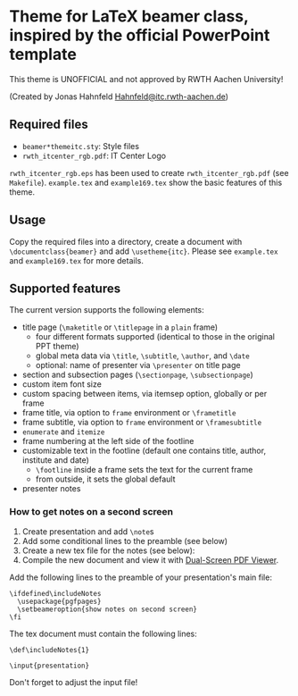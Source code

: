 # Theme for LaTeX beamer class, inspired by the official PowerPoint template

This theme is UNOFFICIAL and not approved by RWTH Aachen University!

(Created by Jonas Hahnfeld <Hahnfeld@itc.rwth-aachen.de>)

## Required files

 * `beamer*themeitc.sty`: Style files
 * `rwth_itcenter_rgb.pdf`: IT Center Logo

`rwth_itcenter_rgb.eps` has been used to create `rwth_itcenter_rgb.pdf` (see `Makefile`).
`example.tex` and `example169.tex` show the basic features of this theme.

## Usage

Copy the required files into a directory, create a document with `\documentclass{beamer}` and add `\usetheme{itc}`.
Please see `example.tex` and `example169.tex` for more details.

## Supported features

The current version supports the following elements:
 * title page (`\maketitle` or `\titlepage` in a `plain` frame)
   * four different formats supported (identical to those in the original PPT theme)
   * global meta data via `\title`, `\subtitle`, `\author`, and `\date`
   * optional: name of presenter via `\presenter` on title page
 * section and subsection pages (`\sectionpage`, `\subsectionpage`)
 * custom item font size
 * custom spacing between items, via itemsep option, globally or per frame
 * frame title, via option to `frame` environment or `\frametitle`
 * frame subtitle, via option to `frame` environment or `\framesubtitle`
 * `enumerate` and `itemize`
 * frame numbering at the left side of the footline
 * customizable text in the footline (default one contains title, author, institute and date)
   * `\footline` inside a frame sets the text for the current frame
   * from outside, it sets the global default
 * presenter notes

### How to get notes on a second screen

1. Create presentation and add `\note`s
2. Add some conditional lines to the preamble (see below)
3. Create a new tex file for the notes (see below):
4. Compile the new document and view it with [Dual-Screen PDF Viewer](http://dspdfviewer.danny-edel.de/).

Add the following lines to the preamble of your presentation's main file:
```
\ifdefined\includeNotes
  \usepackage{pgfpages}
  \setbeameroption{show notes on second screen}
\fi
```

The tex document must contain the following lines:
```
\def\includeNotes{1}

\input{presentation}
```
Don't forget to adjust the input file!

